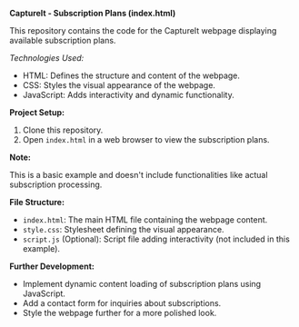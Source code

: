 **CaptureIt - Subscription Plans (index.html)**

This repository contains the code for the CaptureIt webpage displaying available subscription plans. 

*Technologies Used:*

* HTML: Defines the structure and content of the webpage.
* CSS: Styles the visual appearance of the webpage.
* JavaScript: Adds interactivity and dynamic functionality.

**Project Setup:**

1. Clone this repository.
2. Open `index.html` in a web browser to view the subscription plans.

**Note:**

This is a basic example and doesn't include functionalities like actual subscription processing.

**File Structure:**

* `index.html`: The main HTML file containing the webpage content.
* `style.css`: Stylesheet defining the visual appearance.
* `script.js` (Optional): Script file adding interactivity (not included in this example).

**Further Development:**

* Implement dynamic content loading of subscription plans using JavaScript.
* Add a contact form for inquiries about subscriptions.
* Style the webpage further for a more polished look.


